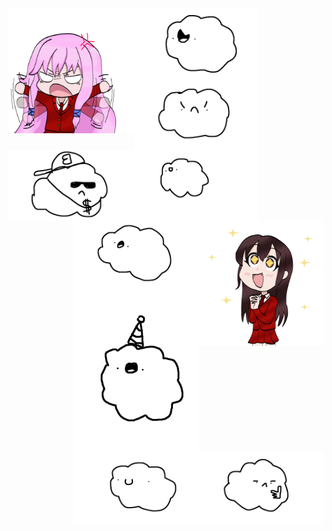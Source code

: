 <img align="left" alt="aris" width="200" src="https://github.com/ressykins/ressykins/blob/main/aris_gif.gif">
<img align="left" alt="cloud2" width="200" src="https://github.com/ressykins/ressykins/blob/main/aaa.png">
<img align="left" alt="cloud2" width="200" src="https://github.com/ressykins/ressykins/blob/main/cac.png">
<img align="left" alt="cloud2" width="200" src="https://github.com/ressykins/ressykins/blob/main/casd.png">
<img align="left" alt="cloud2" width="200" src="https://github.com/ressykins/ressykins/blob/main/ccc.png">


<img align="right" alt="kayla" width="200" src="https://github.com/ressykins/ressykins/blob/main/kayla_gif.gif">
<img align="right" alt="cloud2" width="200" src="https://github.com/ressykins/ressykins/blob/main/casc.png">
<img align="right" alt="cloud2" width="200" src="https://github.com/ressykins/ressykins/blob/main/ac.png">
<img align="right" alt="cloud2" width="200" src="https://github.com/ressykins/ressykins/blob/main/cc.png">
<img align="right" alt="cloud2" width="200" src="https://github.com/ressykins/ressykins/blob/main/cfda.png">
